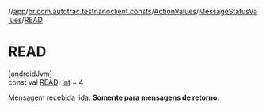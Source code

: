 //[app](../../../../index.md)/[br.com.autotrac.testnanoclient.consts](../../index.md)/[ActionValues](../index.md)/[MessageStatusValues](index.md)/[READ](-r-e-a-d.md)

# READ

[androidJvm]\
const val [READ](-r-e-a-d.md): [Int](https://kotlinlang.org/api/latest/jvm/stdlib/kotlin/-int/index.html) = 4

Mensagem recebida lida. **Somente para mensagens de retorno.**
